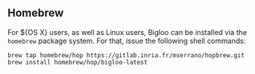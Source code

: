 
Homebrew
--------

For ${<span class="label label-danger">OS X</span>} users, as well as Linux users,
Bigloo can be installed via the `homebrew` package system. For that, issue
the following shell commands:

```shell
brew tap homebrew/hop https://gitlab.inria.fr/mserrano/hopbrew.git
brew install homebrew/hop/bigloo-latest
```
